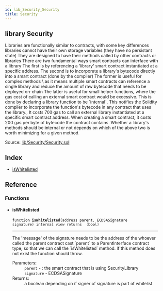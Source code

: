 ```yaml
---
id: lib_Security_Security
title: Security
---
```


<div class="contract-doc"><div class="contract"><h2 class="contract-header"><span class="contract-kind">library</span> Security</h2><p class="description">Libraries are functionally similar to contracts, with some key differences libraries cannot have their own storage variables (they have no persistant state) They are designed to have their methods called by other contracts or libraries There are two fundamental ways smart contracts can interface with a library The first is by referencing a &#x27;library&#x27; smart contract instantiated at a specific address. The second is to incorporate a library&#x27;s bytecode directly into a smart contract (done by the compiler) The former is useful for complex methods \ as it means multiple smart contracts can reference a single library and reduce the amount of raw bytecode that needs to be  deployed on-chain The latter is useful for small helper functions, where the gas cost of calling an external smart contract would be excessive. This is done by declaring a library function to be `internal`. This notifies the Solidity compiler to incorporate the function&#x27;s bytecode in any contract that uses the library., It costs 700 gas to call an external library instantiated at a specific smart contract address. When creating a smart contract, it costs 200 gas per byte of bytecode the contract contains. Whether a library&#x27;s methods should be internal or not depends on which of the above two is worth minimizing for a given method.</p><div class="source">Source: <a href="git+https://github.com/CreditMint/smart-contracts/blob/v0.0.1/contracts/lib/Security/Security.sol" target="_blank">lib/Security/Security.sol</a></div></div><div class="index"><h2>Index</h2><ul><li><a href="lib_Security_Security.html#isWhitelisted">isWhitelisted</a></li></ul></div><div class="reference"><h2>Reference</h2><div class="functions"><h3>Functions</h3><ul><li><div class="item function"><span id="isWhitelisted" class="anchor-marker"></span><h4 class="name">isWhitelisted</h4><div class="body"><code class="signature">function <strong>isWhitelisted</strong><span>(address parent, ECDSASignature signature) </span><span>internal </span><span>view </span><span>returns  (bool) </span></code><hr/><div class="description"><p>The &#x27;message&#x27; of the signature needs to be the address of the whoever called the parent contract cast `parent` to a ParentInterface contract type, so that we can call the `isWhitelisted` method. If this method does not exist the function should throw.</p></div><dl><dt><span class="label-parameters">Parameters:</span></dt><dd><div><code>parent</code> - : the smart contract that is using SecurityLibrary</div><div><code>signature</code> - ECDSASignature</div></dd><dt><span class="label-return">Returns:</span></dt><dd>a boolean depending on if signer of signature is part of whitelist</dd></dl></div></div></li></ul></div></div></div>
